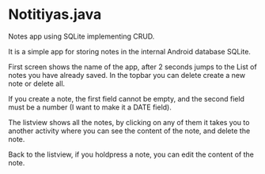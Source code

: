 # Notitiyas.java
Notes app using SQLite implementing CRUD.

It is a simple app for storing notes in the internal Android database SQLite.

First screen shows the name of the app, after 2 seconds jumps to the List of notes you have already saved.
In the topbar you can delete create a new note or delete all.

If you create a note, the first field cannot be empty, and the second field must be a number (I want to make it a DATE field).

The listview shows all the notes, by clicking on any of them it takes you to another activity where you can see the content of the note, and delete the note.

Back to the listview, if you holdpress a note, you can edit the content of the note.
